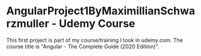 # AngularProject1ByMaximillianSchwarzmuller - Udemy Course

This first project is part of my course/training I took in udemy.com. The course title is "Angular - The Complete Guide (2020 Edition)".

